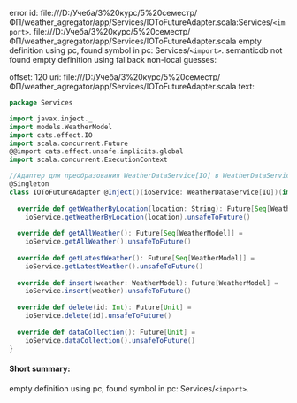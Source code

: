 error id: file:///D:/Учеба/3%20курс/5%20семестр/ФП/weather_agregator/app/Services/IOToFutureAdapter.scala:Services/`<import>`.
file:///D:/Учеба/3%20курс/5%20семестр/ФП/weather_agregator/app/Services/IOToFutureAdapter.scala
empty definition using pc, found symbol in pc: Services/`<import>`.
semanticdb not found
empty definition using fallback
non-local guesses:

offset: 120
uri: file:///D:/Учеба/3%20курс/5%20семестр/ФП/weather_agregator/app/Services/IOToFutureAdapter.scala
text:
```scala
package Services

import javax.inject._
import models.WeatherModel
import cats.effect.IO
import scala.concurrent.Future
@@import cats.effect.unsafe.implicits.global
import scala.concurrent.ExecutionContext

//Адаптер для преобразования WeatherDataService[IO] в WeatherDataService[Future]
@Singleton
class IOToFutureAdapter @Inject()(ioService: WeatherDataService[IO])(implicit ec: ExecutionContext) extends WeatherDataService[Future] {
  
  override def getWeatherByLocation(location: String): Future[Seq[WeatherModel]] = 
    ioService.getWeatherByLocation(location).unsafeToFuture()
  
  override def getAllWeather(): Future[Seq[WeatherModel]] = 
    ioService.getAllWeather().unsafeToFuture()
  
  override def getLatestWeather(): Future[Seq[WeatherModel]] =
    ioService.getLatestWeather().unsafeToFuture()
  
  override def insert(weather: WeatherModel): Future[WeatherModel] =
    ioService.insert(weather).unsafeToFuture()
  
  override def delete(id: Int): Future[Unit] =
    ioService.delete(id).unsafeToFuture()
  
  override def dataCollection(): Future[Unit] =
    ioService.dataCollection().unsafeToFuture()
} 
```


#### Short summary: 

empty definition using pc, found symbol in pc: Services/`<import>`.